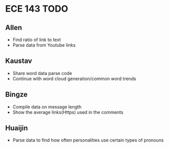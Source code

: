 # ECE 143 TODO

## Allen 
<ul>
<li>Find ratio of link to text</li>
<li>Parse data from Youtube links</li>
</ul>

## Kaustav 
<ul>
<li>Share word data parse code</li>
<li>Continue with word cloud generation/common word trends</li>
</ul>

## Bingze
<ul>
<li>Compile data on message length</li>
<li>Show the average links(Https) used in the comments</li>
</ul>

## Huaijin
<ul>
<li>Parse data to find how often personalities use certain types of pronouns</li>
</ul>
